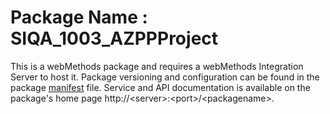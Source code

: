 # Package Name : SIQA_1003_AZPPProject
This is a webMethods package and requires a webMethods Integration Server to host it. Package versioning and configuration can be found in the package [manifest](./SIQA_1003_AZPPProject/manifest.v3) file. Service and API documentation is available on the package's home page http://&lt;server&gt;:&lt;port&gt;/&lt;packagename>.